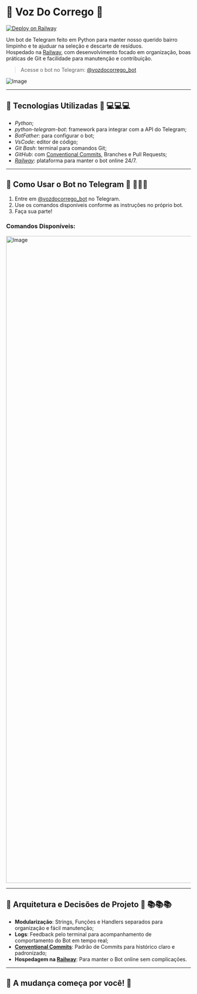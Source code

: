 # 🌊 Voz Do Corrego 🌊 

[![Deploy on Railway](https://img.shields.io/badge/hosted%20on-Railway-blueviolet)](https://railway.app/)

Um bot de Telegram feito em Python para manter nosso querido bairro limpinho e te ajuduar na seleção e descarte de resíduos.  
Hospedado na [Railway](https://railway.com/), com desenvolvimento focado em organização, boas práticas de Git e facilidade para manutenção e contribuição.

> Acesse o bot no Telegram: [@vozdocorrego_bot](https://t.me/vozdocorrego_bot)

![Image](https://github.com/user-attachments/assets/e49fbe97-a1cf-411b-a543-ff6a12d93962)


---

## 🌊 Tecnologias Utilizadas 🌊 💻💻💻

- *Python*;
- *python-telegram-bot*: framework para integrar com a API do Telegram;
- *BotFather*: para configurar o bot;
- *VsCode*: editor de código;
- *Git Bash*: terminal para comandos Git;
- *GitHub*: com [Conventional Commits](https://www.conventionalcommits.org/en/v1.0.0/), Branches e Pull Requests;
- *[Railway](https://railway.com/)*: plataforma para manter o bot online 24/7.

---

## 🌊 Como Usar o Bot no Telegram 🌊 📱📱📱

1. Entre em [@vozdocorrego_bot](https://t.me/vozdocorrego_bot) no Telegram.
2. Use os comandos disponíveis conforme as instruções no próprio bot.
3. Faça sua parte!

### Comandos Disponíveis: 
<img width="1761" alt="Image" src="https://github.com/user-attachments/assets/32085fa3-3131-43be-9a2d-5c05fea30825" />

---

## 🌊 Arquitetura e Decisões de Projeto 🌊 📚📚📚

- **Modularização**: Strings, Funções e Handlers separados para organização e fácil manutenção;
- **Logs**: Feedback pelo terminal para acompanhamento de comportamento do Bot em tempo real;
- **[Conventional Commits](https://www.conventionalcommits.org/en/v1.0.0/)**: Padrão de Commits para histórico claro e padronizado;
- **Hospedagem na [Railway](https://railway.com/)**: Para manter o Bot online sem complicações.

---

## 🌊 A mudança começa por você! 🌊
